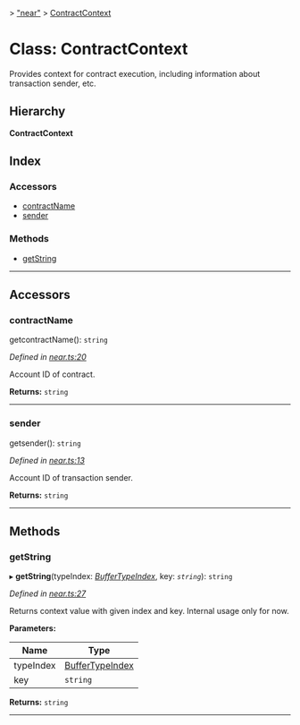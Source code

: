 [](../README.md) > ["near"](../modules/_near_.md) > [ContractContext](../classes/_near_.contractcontext.md)

# Class: ContractContext

Provides context for contract execution, including information about transaction sender, etc.

## Hierarchy

**ContractContext**

## Index

### Accessors

* [contractName](_near_.contractcontext.md#contractname)
* [sender](_near_.contractcontext.md#sender)

### Methods

* [getString](_near_.contractcontext.md#getstring)

---

## Accessors

<a id="contractname"></a>

###  contractName

getcontractName(): `string`

*Defined in [near.ts:20](https://github.com/nearprotocol/near-runtime-ts/blob/cb19563/near.ts#L20)*

Account ID of contract.

**Returns:** `string`

___
<a id="sender"></a>

###  sender

getsender(): `string`

*Defined in [near.ts:13](https://github.com/nearprotocol/near-runtime-ts/blob/cb19563/near.ts#L13)*

Account ID of transaction sender.

**Returns:** `string`

___

## Methods

<a id="getstring"></a>

###  getString

▸ **getString**(typeIndex: *[BufferTypeIndex](../modules/_near_.md#buffertypeindex)*, key: *`string`*): `string`

*Defined in [near.ts:27](https://github.com/nearprotocol/near-runtime-ts/blob/cb19563/near.ts#L27)*

Returns context value with given index and key. Internal usage only for now.

**Parameters:**

| Name | Type |
| ------ | ------ |
| typeIndex | [BufferTypeIndex](../modules/_near_.md#buffertypeindex) |
| key | `string` |

**Returns:** `string`

___

